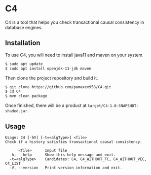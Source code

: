 # C4

C4 is a tool that helps you check transactional causal consistency in database engines. 

## Installation

To use C4, you will need to install java11 and maven on your system.

```bash
$ sudo apt update
$ sudo apt install openjdk-11-jdk maven
```

Then clone the project repository and build it.

```bash
$ git clone https://github.com/pamaxex958/C4.git
$ cd C4
$ mvn clean package
```

Once finished, there will be a product at `target/C4-1.0-SNAPSHOT-shaded.jar`.

## Usage

```
Usage: C4 [-hV] [-t=<algType>] <file>
Check if a history satisfies transactional causal consistency.

      <file>      Input file
  -h, --help      Show this help message and exit.
  -t=<algType>    Candidates: C4, C4_WITHOUT_TC, C4_WITHOUT_VEC, C4_LIST
  -V, --version   Print version information and exit.
```

